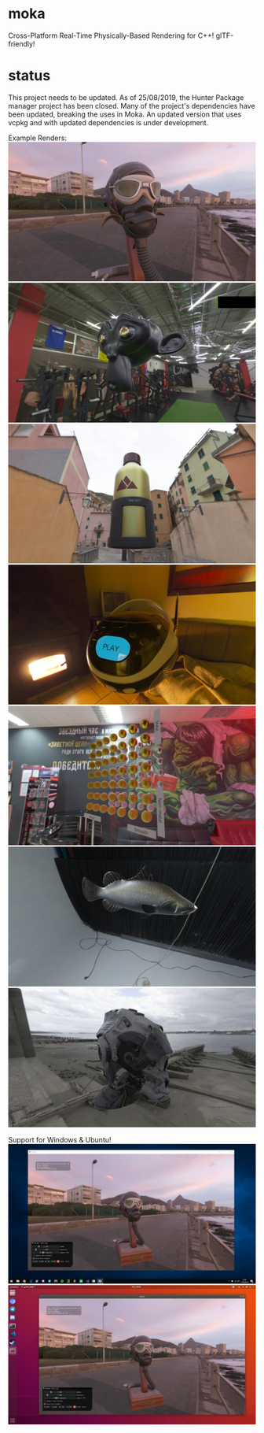 # moka
Cross-Platform Real-Time Physically-Based Rendering for C++! glTF-friendly!

# status
This project needs to be updated. As of 25/08/2019, the Hunter Package manager project has been closed. Many of the project's dependencies have been updated, breaking the uses in Moka. An updated version that uses vcpkg and with updated dependencies is under development. 

Example Renders:
![alt text](examples/renders/render1.png "Current Build")
![alt text](examples/renders/render2.png "Current Build")
![alt text](examples/renders/render3.png "Current Build")
![alt text](examples/renders/render4.png "Current Build")
![alt text](examples/renders/render5.png "Current Build")
![alt text](examples/renders/render6.png "Current Build")
![alt text](examples/renders/render7.png "Current Build")

Support for Windows & Ubuntu!
![alt text](examples/renders/windows.png "Current Build")
![alt text](examples/renders/ubuntu.png "Current Build")
